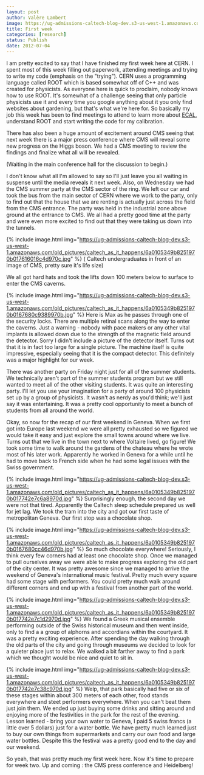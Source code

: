 ```yaml
---
layout: post
author: Valère Lambert
image: https://ug-admissions-caltech-blog-dev.s3-us-west-1.amazonaws.com/old_pictures/caltech_as_it_happens/6a0105349b8251970b017616018282970c.jpg
title: First week
categories: [research]
status: Publish
date: 2012-07-04
---
```



I am pretty excited to say that I have finished my first week here at CERN. I spent most of this week filling out paperwork, attending meetings and trying to write my code (emphasis on the "trying"). CERN uses a programming language called ROOT which is based somewhat off of C++ and was created for physicists. As everyone here is quick to proclaim, nobody knows how to use ROOT. It's somewhat of a challenge seeing that only particle physicists use it and every time you google anything about it you only find websites about gardening, but that's what we're here for. So basically my job this week has been to find meetings to attend to learn more about <a href="https://en.wikipedia.org/wiki/Compact_Muon_Solenoid" target="_self">ECAL</a>, understand ROOT and start writing the code for my calibration. 

There has also been a huge amount of excitement around CMS seeing that next week there is a major press conference where CMS will reveal some new progress on the Higgs boson. We had a CMS meeting to review the findings and finalize what all will be revealed.

(Waiting in the main conference hall for the discussion to begin.)

I don't know what all I'm allowed to say so I'll just leave you all waiting in suspense until the media reveals it next week. Also, on Wednesday we had the CMS summer party at the CMS sector of the ring. We left our car and took the bus from the main sector of CERN where we work to the party, only to find out that the house that we are renting is actually just across the field from the CMS entrance. The party was held in the industrial zone above ground at the entrance to CMS. We all had a pretty good time at the party and were even more excited to find out that they were taking us down into the tunnels.


{% include image.html img="https://ug-admissions-caltech-blog-dev.s3-us-west-1.amazonaws.com/old_pictures/caltech_as_it_happens/6a0105349b8251970b017616016c4d970c.jpg" %}
( Caltech undergraduates in front of an image of CMS, pretty sure it's life size)

We all got hard hats and took the lifts down 100 meters below to surface to enter the CMS caverns.


{% include image.html img="https://ug-admissions-caltech-blog-dev.s3-us-west-1.amazonaws.com/old_pictures/caltech_as_it_happens/6a0105349b8251970b0167680c9389970b.jpg" %}
Here is Max as he passes through one of the security locks. There are multiple retinal scans along the way to enter the caverns. Just a warning - nobody with pace makers or any other vital implants is allowed down due to the strength of the magnetic field around the detector. Sorry I didn't include a picture of the detector itself. Turns out that it is in fact too large for a single picture. The machine itself is quite impressive, especially seeing that it is the compact detector. This definitely was a major highlight for our week.

There was another party on Friday night just for all of the summer students. We technically aren't part of the summer students program but we still wanted to meet all of the other visiting students. It was quite an interesting party. I'll let you use your imagination for a party of around 100 physicists set up by a group of physicists. It wasn't as nerdy as you'd think; we'll just say it was entertaining. It was a pretty cool opportunity to meet a bunch of students from all around the world.

Okay, so now for the recap of our first weekend in Geneva. When we first got into Europe last weekend we were all pretty exhausted so we figured we would take it easy and just explore the small towns around where we live. Turns out that we live in the town next to where Voltaire lived, go figure! We took some time to walk around the gardens of the chateau where he wrote most of his later work. Apparently he worked in Geneva for a while until he had to move back to French side when he had some legal issues with the Swiss government.


{% include image.html img="https://ug-admissions-caltech-blog-dev.s3-us-west-1.amazonaws.com/old_pictures/caltech_as_it_happens/6a0105349b8251970b017742e7c6a8970d.jpg" %}
Surprisingly enough, the second day we were not that tired. Apparently the Caltech sleep schedule prepared us well for jet lag. We took the tram into the city and got our first taste of metropolitan Geneva. Our first stop was a chocolate shop.


{% include image.html img="https://ug-admissions-caltech-blog-dev.s3-us-west-1.amazonaws.com/old_pictures/caltech_as_it_happens/6a0105349b8251970b0167680cc46d970b.jpg" %}
So much chocolate everywhere! Seriously, I think every few corners had at least one chocolate shop. Once we managed to pull ourselves away we were able to make progress exploring the old part of the city center. It was pretty awesome since we managed to arrive the weekend of Geneva's international music festival. Pretty much every square had some stage with performers. You could pretty much walk around different corners and end up with a festival from another part of the world.


{% include image.html img="https://ug-admissions-caltech-blog-dev.s3-us-west-1.amazonaws.com/old_pictures/caltech_as_it_happens/6a0105349b8251970b017742e7c1d2970d.jpg" %}
We found a Greek musical ensemble performing outside of the Swiss historical museum and then went inside, only to find a a group of alphorns and accordians within the courtyard. It was a pretty exciting experience. After spending the day walking through the old parts of the city and going through museums we decided to look for a quieter place just to relax. We walked a bit farther away to find a park which we thought would be nice and quiet to sit in.


{% include image.html img="https://ug-admissions-caltech-blog-dev.s3-us-west-1.amazonaws.com/old_pictures/caltech_as_it_happens/6a0105349b8251970b017742e7c38c970d.jpg" %}
Welp, that park basically had five or six of these stages within about 300 meters of each other, food stands everywhere and steet performers everywhere. When you can't beat them just join them. We ended up just buying some drinks and sitting around and enjoying more of the festivities in the park for the rest of the evening. Lesson learned - bring your own water to Geneva, I paid 5 swiss francs (a little over 5 dollars) just for a water bottle. We have pretty much learned just to buy our own things from supermarkets and carry our own food and large water bottles. Despite this the festival was a pretty good end to the day and our weekend.

So yeah, that was pretty much my first week here. Now it's time to prepare for week two. Up and coming : the CMS press conference and Heidelberg!

